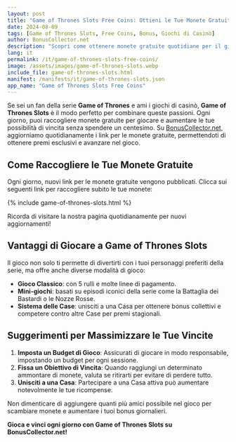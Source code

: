 ```yaml
---
layout: post
title: "Game of Thrones Slots Free Coins: Ottieni le Tue Monete Gratuite Giornaliere"
date: 2024-08-09
tags: [Game of Thrones Slots, Free Coins, Bonus, Giochi di Casinò]
author: BonusCollector.net
description: "Scopri come ottenere monete gratuite quotidiane per il gioco Game of Thrones Slots. Non perdere l'opportunità di vincere premi esclusivi e aumentare le tue possibilità di successo."
lang: it
permalink: /it/game-of-thrones-slots-free-coins/
image: /assets/images/game-of-thrones-slots.webp
include_file: game-of-thrones-slots.html
manifest: /manifests/it/game-of-thrones-slots.json
app_name: "Game of Thrones Slots Free Coins"
---
```


Se sei un fan della serie **Game of Thrones** e ami i giochi di casinò, **Game of Thrones Slots** è il modo perfetto per combinare queste passioni. Ogni giorno, puoi raccogliere monete gratuite per giocare e aumentare le tue possibilità di vincita senza spendere un centesimo. Su [BonusCollector.net](https://bonuscollector.net/it/), aggiorniamo quotidianamente i link per le monete gratuite, permettendoti di ottenere premi esclusivi e avanzare nel gioco.

## Come Raccogliere le Tue Monete Gratuite

Ogni giorno, nuovi link per le monete gratuite vengono pubblicati. Clicca sui seguenti link per raccogliere subito le tue monete:

{% include game-of-thrones-slots.html %}

Ricorda di visitare la nostra pagina quotidianamente per nuovi aggiornamenti!

## Vantaggi di Giocare a Game of Thrones Slots

Il gioco non solo ti permette di divertirti con i tuoi personaggi preferiti della serie, ma offre anche diverse modalità di gioco:

- **Gioco Classico**: con 5 rulli e molte linee di pagamento.
- **Mini-giochi**: basati su episodi iconici della serie come la Battaglia dei Bastardi o le Nozze Rosse.
- **Sistema delle Case**: unisciti a una Casa per ottenere bonus collettivi e competere contro altre Case per premi stagionali.

## Suggerimenti per Massimizzare le Tue Vincite

1. **Imposta un Budget di Gioco**: Assicurati di giocare in modo responsabile, impostando un budget per ogni sessione.
2. **Fissa un Obiettivo di Vincita**: Quando raggiungi un determinato ammontare di monete, valuta se ritirarti per evitare di perdere tutto.
3. **Unisciti a una Casa**: Partecipare a una Casa attiva può aumentare notevolmente le tue ricompense.

Non dimenticare di aggiungere quanti più amici possibile nel gioco per scambiare monete e aumentare i tuoi bonus giornalieri.

**Gioca e vinci ogni giorno con Game of Thrones Slots su BonusCollector.net!**